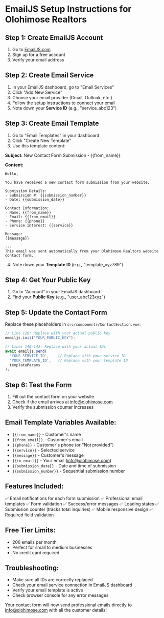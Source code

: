 # EmailJS Setup Instructions for Olohimose Realtors

## Step 1: Create EmailJS Account
1. Go to [EmailJS.com](https://www.emailjs.com/)
2. Sign up for a free account
3. Verify your email address

## Step 2: Create Email Service
1. In your EmailJS dashboard, go to "Email Services"
2. Click "Add New Service"
3. Choose your email provider (Gmail, Outlook, etc.)
4. Follow the setup instructions to connect your email
5. Note down your **Service ID** (e.g., "service_abc123")

## Step 3: Create Email Template
1. Go to "Email Templates" in your dashboard
2. Click "Create New Template"
3. Use this template content:

**Subject:** New Contact Form Submission - {{from_name}}

**Content:**
```
Hello,

You have received a new contact form submission from your website.

Submission Details:
- Submission #: {{submission_number}}
- Date: {{submission_date}}

Contact Information:
- Name: {{from_name}}
- Email: {{from_email}}
- Phone: {{phone}}
- Service Interest: {{service}}

Message:
{{message}}

---
This email was sent automatically from your Olohimose Realtors website contact form.
```

4. Note down your **Template ID** (e.g., "template_xyz789")

## Step 4: Get Your Public Key
1. Go to "Account" in your EmailJS dashboard
2. Find your **Public Key** (e.g., "user_abc123xyz")

## Step 5: Update the Contact Form
Replace these placeholders in `src/components/ContactSection.vue`:

```javascript
// Line 126: Replace with your actual public key
emailjs.init("YOUR_PUBLIC_KEY");

// Lines 140-142: Replace with your actual IDs
await emailjs.send(
  'YOUR_SERVICE_ID',    // Replace with your service ID
  'YOUR_TEMPLATE_ID',   // Replace with your template ID
  templateParams
);
```

## Step 6: Test the Form
1. Fill out the contact form on your website
2. Check if the email arrives at info@olohimose.com
3. Verify the submission counter increases

## Email Template Variables Available:
- `{{from_name}}` - Customer's name
- `{{from_email}}` - Customer's email
- `{{phone}}` - Customer's phone (or "Not provided")
- `{{service}}` - Selected service
- `{{message}}` - Customer's message
- `{{to_email}}` - Your email (info@olohimose.com)
- `{{submission_date}}` - Date and time of submission
- `{{submission_number}}` - Sequential submission number

## Features Included:
✅ Email notifications for each form submission
✅ Professional email templates
✅ Form validation
✅ Success/error messages
✅ Loading states
✅ Submission counter (tracks total inquiries)
✅ Mobile responsive design
✅ Required field validation

## Free Tier Limits:
- 200 emails per month
- Perfect for small to medium businesses
- No credit card required

## Troubleshooting:
- Make sure all IDs are correctly replaced
- Check your email service connection in EmailJS dashboard
- Verify your email template is active
- Check browser console for any error messages

Your contact form will now send professional emails directly to info@olohimose.com with all the customer details!